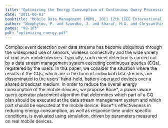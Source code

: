 ```yaml
---
title: "Optimizing the Energy Consumption of Continuous Query Processing with Mobile Clients"
date: "2011-06-01"
booktitle: "Mobile Data Management (MDM), 2011 12th IEEE International Conference on"
author: "Neophytou, P. and Szwedko, J. and Sharaf, M.A. and Chrysanthis, P.K. and Labrinidis, A."
pages: "98-103"
pdf: "optimizing_energy.pdf"
---
```


Complex event detection over data streams has become ubiquitous through the
widespread use of sensors, wireless connectivity and the wide variety of
end-user mobile devices. Typically, such event detection is carried out by
a data stream management system executing continuous queries (CQs), registered
by the users. In this paper, we consider the situation where the results of the
CQs, which are in the form of individual data streams, are disseminated to the
users' hand-held, battery-operated devices over a shared broadcast medium. In
order to reduce the overall energy consumption of the mobile devices, we
propose Bose\*, a power-aware query operator placement algorithm that determines
which part of a CQ plan should be executed at the data stream management system
and which part should be executed at the mobile device. Bose\*'s effectiveness
in reducing energy consumption, as well as response time under specific
conditions, is evaluated using simulation, driven by parameters measured on
real mobile devices.
